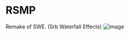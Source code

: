 # RSMP
Remake of SWE. (Srb Waterfall Effects)
![image](https://github.com/AdiriKSP/RSMP/assets/89059610/d28a7e09-5989-4b02-a006-ca6a6531f837)

